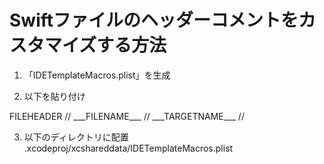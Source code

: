 # Swiftファイルのヘッダーコメントをカスタマイズする方法

1. 「IDETemplateMacros.plist」を生成

2. 以下を貼り付け
    <?xml version="1.0" encoding="UTF-8"?>
<!DOCTYPE plist PUBLIC "-//Apple//DTD PLIST 1.0//EN" "http://www.apple.com/DTDs/PropertyList-1.0.dtd">
<plist version="1.0">
<dict>
  <key>FILEHEADER</key>
  <string>
//  ___FILENAME___
//  ___TARGETNAME___
//</string>
</dict>
</plist>

3. 以下のディレクトリに配置
<ProjectName>.xcodeproj/xcshareddata/IDETemplateMacros.plist

